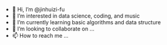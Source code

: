 - 👋 Hi, I’m @jinhuizi-fu
- 👀 I’m interested in data science, coding, and music
- 🌱 I’m currently learning basic algorithms and data structure
- 💞️ I’m looking to collaborate on ...
- 📫 How to reach me ...

<!---
jinhuizi-fu/jinhuizi-fu is a ✨ special ✨ repository because its `README.md` (this file) appears on your GitHub profile.
You can click the Preview link to take a look at your changes.
--->
